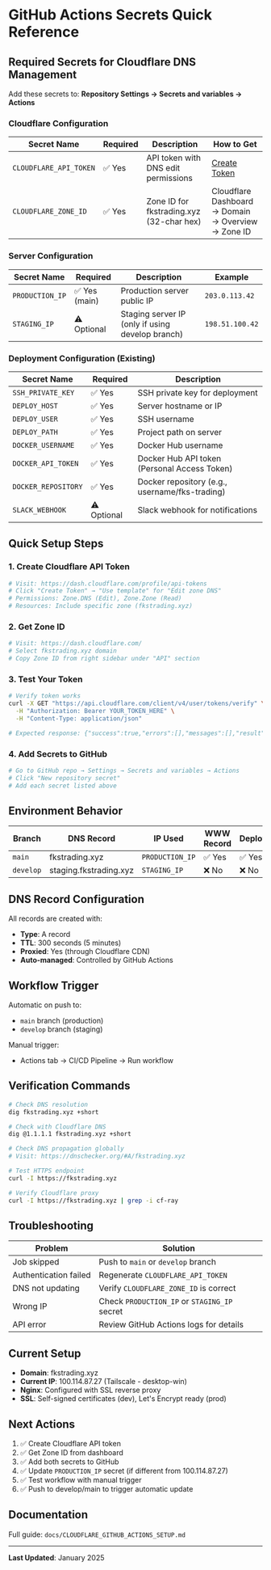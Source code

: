 # GitHub Actions Secrets Quick Reference

## Required Secrets for Cloudflare DNS Management

Add these secrets to: **Repository Settings → Secrets and variables → Actions**

### Cloudflare Configuration

| Secret Name | Required | Description | How to Get |
|------------|----------|-------------|------------|
| `CLOUDFLARE_API_TOKEN` | ✅ Yes | API token with DNS edit permissions | [Create Token](https://dash.cloudflare.com/profile/api-tokens) |
| `CLOUDFLARE_ZONE_ID` | ✅ Yes | Zone ID for fkstrading.xyz (32-char hex) | Cloudflare Dashboard → Domain → Overview → Zone ID |

### Server Configuration

| Secret Name | Required | Description | Example |
|------------|----------|-------------|---------|
| `PRODUCTION_IP` | ✅ Yes (main) | Production server public IP | `203.0.113.42` |
| `STAGING_IP` | ⚠️ Optional | Staging server IP (only if using develop branch) | `198.51.100.42` |

### Deployment Configuration (Existing)

| Secret Name | Required | Description |
|------------|----------|-------------|
| `SSH_PRIVATE_KEY` | ✅ Yes | SSH private key for deployment |
| `DEPLOY_HOST` | ✅ Yes | Server hostname or IP |
| `DEPLOY_USER` | ✅ Yes | SSH username |
| `DEPLOY_PATH` | ✅ Yes | Project path on server |
| `DOCKER_USERNAME` | ✅ Yes | Docker Hub username |
| `DOCKER_API_TOKEN` | ✅ Yes | Docker Hub API token (Personal Access Token) |
| `DOCKER_REPOSITORY` | ✅ Yes | Docker repository (e.g., username/fks-trading) |
| `SLACK_WEBHOOK` | ⚠️ Optional | Slack webhook for notifications |

## Quick Setup Steps

### 1. Create Cloudflare API Token

```bash
# Visit: https://dash.cloudflare.com/profile/api-tokens
# Click "Create Token" → "Use template" for "Edit zone DNS"
# Permissions: Zone.DNS (Edit), Zone.Zone (Read)
# Resources: Include specific zone (fkstrading.xyz)
```

### 2. Get Zone ID

```bash
# Visit: https://dash.cloudflare.com/
# Select fkstrading.xyz domain
# Copy Zone ID from right sidebar under "API" section
```

### 3. Test Your Token

```bash
# Verify token works
curl -X GET "https://api.cloudflare.com/client/v4/user/tokens/verify" \
  -H "Authorization: Bearer YOUR_TOKEN_HERE" \
  -H "Content-Type: application/json"

# Expected response: {"success":true,"errors":[],"messages":[],"result":{"id":"...","status":"active"}}
```

### 4. Add Secrets to GitHub

```bash
# Go to GitHub repo → Settings → Secrets and variables → Actions
# Click "New repository secret"
# Add each secret listed above
```

## Environment Behavior

| Branch | DNS Record | IP Used | WWW Record | Deploy |
|--------|-----------|---------|------------|--------|
| `main` | fkstrading.xyz | `PRODUCTION_IP` | ✅ Yes | ✅ Yes |
| `develop` | staging.fkstrading.xyz | `STAGING_IP` | ❌ No | ❌ No |

## DNS Record Configuration

All records are created with:
- **Type**: A record
- **TTL**: 300 seconds (5 minutes)
- **Proxied**: Yes (through Cloudflare CDN)
- **Auto-managed**: Controlled by GitHub Actions

## Workflow Trigger

Automatic on push to:
- `main` branch (production)
- `develop` branch (staging)

Manual trigger:
- Actions tab → CI/CD Pipeline → Run workflow

## Verification Commands

```bash
# Check DNS resolution
dig fkstrading.xyz +short

# Check with Cloudflare DNS
dig @1.1.1.1 fkstrading.xyz +short

# Check DNS propagation globally
# Visit: https://dnschecker.org/#A/fkstrading.xyz

# Test HTTPS endpoint
curl -I https://fkstrading.xyz

# Verify Cloudflare proxy
curl -I https://fkstrading.xyz | grep -i cf-ray
```

## Troubleshooting

| Problem | Solution |
|---------|----------|
| Job skipped | Push to `main` or `develop` branch |
| Authentication failed | Regenerate `CLOUDFLARE_API_TOKEN` |
| DNS not updating | Verify `CLOUDFLARE_ZONE_ID` is correct |
| Wrong IP | Check `PRODUCTION_IP` or `STAGING_IP` secret |
| API error | Review GitHub Actions logs for details |

## Current Setup

- **Domain**: fkstrading.xyz
- **Current IP**: 100.114.87.27 (Tailscale - desktop-win)
- **Nginx**: Configured with SSL reverse proxy
- **SSL**: Self-signed certificates (dev), Let's Encrypt ready (prod)

## Next Actions

1. ✅ Create Cloudflare API token
2. ✅ Get Zone ID from dashboard
3. ✅ Add both secrets to GitHub
4. ✅ Update `PRODUCTION_IP` secret (if different from 100.114.87.27)
5. ✅ Test workflow with manual trigger
6. ✅ Push to develop/main to trigger automatic update

## Documentation

Full guide: `docs/CLOUDFLARE_GITHUB_ACTIONS_SETUP.md`

---

**Last Updated**: January 2025
